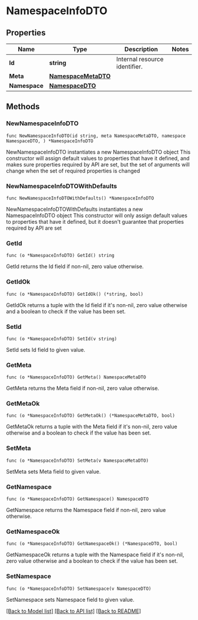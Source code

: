 # NamespaceInfoDTO

## Properties

Name | Type | Description | Notes
------------ | ------------- | ------------- | -------------
**Id** | **string** | Internal resource identifier. | 
**Meta** | [**NamespaceMetaDTO**](NamespaceMetaDTO.md) |  | 
**Namespace** | [**NamespaceDTO**](NamespaceDTO.md) |  | 

## Methods

### NewNamespaceInfoDTO

`func NewNamespaceInfoDTO(id string, meta NamespaceMetaDTO, namespace NamespaceDTO, ) *NamespaceInfoDTO`

NewNamespaceInfoDTO instantiates a new NamespaceInfoDTO object
This constructor will assign default values to properties that have it defined,
and makes sure properties required by API are set, but the set of arguments
will change when the set of required properties is changed

### NewNamespaceInfoDTOWithDefaults

`func NewNamespaceInfoDTOWithDefaults() *NamespaceInfoDTO`

NewNamespaceInfoDTOWithDefaults instantiates a new NamespaceInfoDTO object
This constructor will only assign default values to properties that have it defined,
but it doesn't guarantee that properties required by API are set

### GetId

`func (o *NamespaceInfoDTO) GetId() string`

GetId returns the Id field if non-nil, zero value otherwise.

### GetIdOk

`func (o *NamespaceInfoDTO) GetIdOk() (*string, bool)`

GetIdOk returns a tuple with the Id field if it's non-nil, zero value otherwise
and a boolean to check if the value has been set.

### SetId

`func (o *NamespaceInfoDTO) SetId(v string)`

SetId sets Id field to given value.


### GetMeta

`func (o *NamespaceInfoDTO) GetMeta() NamespaceMetaDTO`

GetMeta returns the Meta field if non-nil, zero value otherwise.

### GetMetaOk

`func (o *NamespaceInfoDTO) GetMetaOk() (*NamespaceMetaDTO, bool)`

GetMetaOk returns a tuple with the Meta field if it's non-nil, zero value otherwise
and a boolean to check if the value has been set.

### SetMeta

`func (o *NamespaceInfoDTO) SetMeta(v NamespaceMetaDTO)`

SetMeta sets Meta field to given value.


### GetNamespace

`func (o *NamespaceInfoDTO) GetNamespace() NamespaceDTO`

GetNamespace returns the Namespace field if non-nil, zero value otherwise.

### GetNamespaceOk

`func (o *NamespaceInfoDTO) GetNamespaceOk() (*NamespaceDTO, bool)`

GetNamespaceOk returns a tuple with the Namespace field if it's non-nil, zero value otherwise
and a boolean to check if the value has been set.

### SetNamespace

`func (o *NamespaceInfoDTO) SetNamespace(v NamespaceDTO)`

SetNamespace sets Namespace field to given value.



[[Back to Model list]](../README.md#documentation-for-models) [[Back to API list]](../README.md#documentation-for-api-endpoints) [[Back to README]](../README.md)


